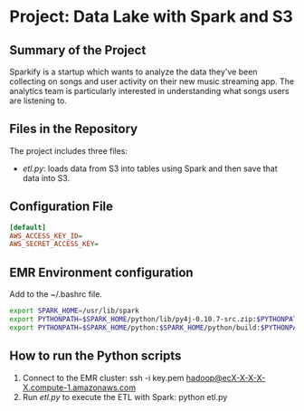 # Project: Data Lake with Spark and S3
## Summary of the Project
Sparkify is a startup which wants to analyze the data they've been collecting on songs and user activity on their new music streaming app. The analytics team is particularly interested in understanding what songs users are listening to. 

## Files in the Repository
The project includes three files:
- *etl.py*: loads data from S3 into tables using Spark and then save that data into S3.

## Configuration File
```INI
[default]
AWS_ACCESS_KEY_ID=
AWS_SECRET_ACCESS_KEY=
```

## EMR Environment configuration
Add to the ~/.bashrc file.

```bash
export SPARK_HOME=/usr/lib/spark
export PYTHONPATH=$SPARK_HOME/python/lib/py4j-0.10.7-src.zip:$PYTHONPATH
export PYTHONPATH=$SPARK_HOME/python:$SPARK_HOME/python/build:$PYTHONPATH
```

## How to run the Python scripts
1. Connect to the EMR cluster: ssh -i key.pem hadoop@ecX-X-X-X-X.compute-1.amazonaws.com
1. Run *etl.py* to execute the ETL with Spark: python etl.py